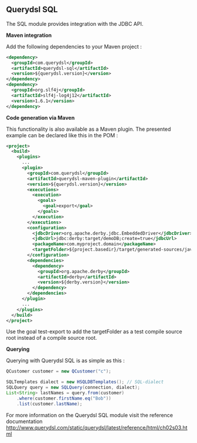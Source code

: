 ## Querydsl SQL

The SQL module provides integration with the JDBC API.

**Maven integration**

 Add the following dependencies to your Maven project :

```XML
<dependency>
  <groupId>com.querydsl</groupId>
  <artifactId>querydsl-sql</artifactId>
  <version>${querydsl.version}</version>
</dependency>
<dependency>
  <groupId>org.slf4j</groupId>
  <artifactId>slf4j-log4j12</artifactId>
  <version>1.6.1</version>
</dependency>
```

**Code generation via Maven**

This functionality is also available as a Maven plugin. The presented example can be declared like this in the POM :

```XML
<project>
  <build>
    <plugins>
      ...
      <plugin>
        <groupId>com.querydsl</groupId>
        <artifactId>querydsl-maven-plugin</artifactId>
        <version>${querydsl.version}</version>
        <executions>
          <execution>
            <goals>
              <goal>export</goal>
            </goals>
          </execution>
        </executions>
        <configuration>
          <jdbcDriver>org.apache.derby.jdbc.EmbeddedDriver</jdbcDriver>
          <jdbcUrl>jdbc:derby:target/demoDB;create=true</jdbcUrl>
          <packageName>com.myproject.domain</packageName>
          <targetFolder>${project.basedir}/target/generated-sources/java</targetFolder>
        </configuration>
        <dependencies>
          <dependency>
            <groupId>org.apache.derby</groupId>
            <artifactId>derby</artifactId>
            <version>${derby.version}</version>
          </dependency>
        </dependencies>
      </plugin>
      ...
    </plugins>
  </build>
</project>
```

Use the goal test-export to add the targetFolder as a test compile source root instead of a compile source root.

**Querying**

Querying with Querydsl SQL is as simple as this :

```JAVA 
QCustomer customer = new QCustomer("c");

SQLTemplates dialect = new HSQLDBTemplates(); // SQL-dialect
SQLQuery query = new SQLQuery(connection, dialect); 
List<String> lastNames = query.from(customer)
    .where(customer.firstName.eq("Bob"))
    .list(customer.lastName);
```
For more information on the Querydsl SQL module visit the reference documentation http://www.querydsl.com/static/querydsl/latest/reference/html/ch02s03.html
